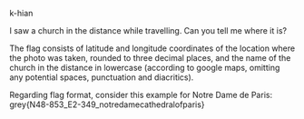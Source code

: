 k-hian

I saw a church in the distance while travelling. Can you tell me where it is?

The flag consists of latitude and longitude coordinates of the location where the photo was taken, rounded to three decimal places, and the name of the church in the distance in lowercase (according to google maps, omitting any potential spaces, punctuation and diacritics).

Regarding flag format, consider this example for Notre Dame de Paris: grey{N48-853_E2-349_notredamecathedralofparis}
